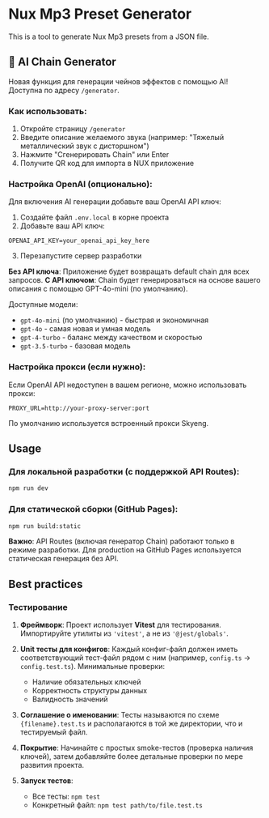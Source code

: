 # Nux Mp3 Preset Generator

This is a tool to generate Nux Mp3 presets from a JSON file.

## 🎸 AI Chain Generator

Новая функция для генерации чейнов эффектов с помощью AI! Доступна по адресу `/generator`.

### Как использовать:

1. Откройте страницу `/generator`
2. Введите описание желаемого звука (например: "Тяжелый металлический звук с дисторшном")
3. Нажмите "Сгенерировать Chain" или Enter
4. Получите QR код для импорта в NUX приложение

### Настройка OpenAI (опционально):

Для включения AI генерации добавьте ваш OpenAI API ключ:

1. Создайте файл `.env.local` в корне проекта
2. Добавьте ваш API ключ:

```
OPENAI_API_KEY=your_openai_api_key_here
```

3. Перезапустите сервер разработки

**Без API ключа**: Приложение будет возвращать default chain для всех запросов.
**С API ключом**: Chain будет генерироваться на основе вашего описания с помощью GPT-4o-mini (по умолчанию).

Доступные модели:

- `gpt-4o-mini` (по умолчанию) - быстрая и экономичная
- `gpt-4o` - самая новая и умная модель
- `gpt-4-turbo` - баланс между качеством и скоростью
- `gpt-3.5-turbo` - базовая модель

### Настройка прокси (если нужно):

Если OpenAI API недоступен в вашем регионе, можно использовать прокси:

```
PROXY_URL=http://your-proxy-server:port
```

По умолчанию используется встроенный прокси Skyeng.

## Usage

### Для локальной разработки (с поддержкой API Routes):

```bash
npm run dev
```

### Для статической сборки (GitHub Pages):

```bash
npm run build:static
```

**Важно**: API Routes (включая генератор Chain) работают только в режиме разработки. Для production на GitHub Pages используется статическая генерация без API.

## Best practices

### Тестирование

1. **Фреймворк**: Проект использует **Vitest** для тестирования. Импортируйте утилиты из `'vitest'`, а не из `'@jest/globals'`.

2. **Unit тесты для конфигов**: Каждый конфиг-файл должен иметь соответствующий тест-файл рядом с ним (например, `config.ts` → `config.test.ts`). Минимальные проверки:
   - Наличие обязательных ключей
   - Корректность структуры данных
   - Валидность значений

3. **Соглашение о именовании**: Тесты называются по схеме `{filename}.test.ts` и располагаются в той же директории, что и тестируемый файл.

4. **Покрытие**: Начинайте с простых smoke-тестов (проверка наличия ключей), затем добавляйте более детальные проверки по мере развития проекта.

5. **Запуск тестов**:
   - Все тесты: `npm test`
   - Конкретный файл: `npm test path/to/file.test.ts`
